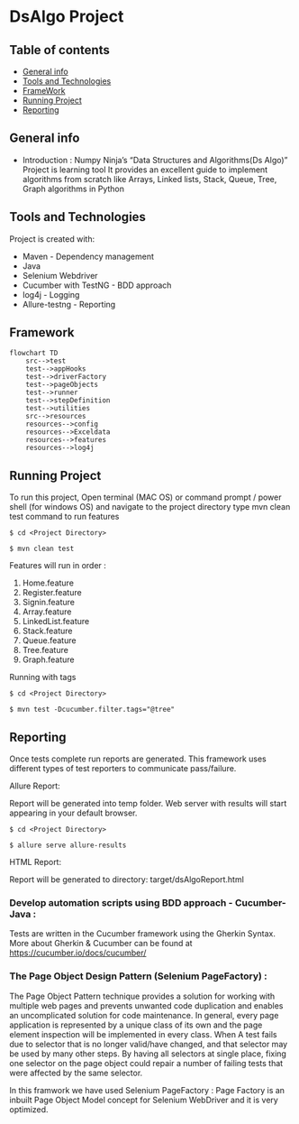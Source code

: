 
# DsAlgo Project

## Table of contents
* [General info](#general-info)
* [Tools and Technologies](#tools-and-technologies)
* [FrameWork](#framework)
* [Running Project](#running-project)
* [Reporting](#reporting)


## General info
* Introduction : Numpy Ninja’s “Data Structures and Algorithms(Ds Algo)” Project is learning tool It provides an excellent guide to implement algorithms from scratch like Arrays, Linked lists, Stack, Queue, Tree, Graph algorithms in Python

## Tools and Technologies
Project is created with:
* Maven - Dependency management
* Java
* Selenium Webdriver
* Cucumber with TestNG - BDD approach
* log4j - Logging
* Allure-testng - Reporting

## Framework
```mermaid
flowchart TD
    src-->test
    test-->appHooks
    test-->driverFactory
    test-->pageObjects
    test-->runner
    test-->stepDefinition
    test-->utilities
    src-->resources
    resources-->config
    resources-->Exceldata
    resources-->features
    resources-->log4j
```
## Running Project
To run this project, 
Open terminal (MAC OS) or command prompt / power shell (for windows OS) and navigate to the project directory type mvn clean test command to run features
```
$ cd <Project Directory>

$ mvn clean test
```
Features will run in order :
1. Home.feature
2. Register.feature
3. Signin.feature
4. Array.feature
5. LinkedList.feature
6. Stack.feature
7. Queue.feature
8. Tree.feature
9. Graph.feature

Running with tags
```
$ cd <Project Directory>

$ mvn test -Dcucumber.filter.tags="@tree"
```
## Reporting

Once tests complete run reports are generated. This framework uses different types of test reporters to communicate pass/failure.

Allure Report: 

Report will be generated into temp folder. Web server with results will start appearing in your default browser. 

```
$ cd <Project Directory>

$ allure serve allure-results
```
HTML Report: 

Report will be generated tо directory: target/dsAlgoReport.html


### Develop automation scripts using BDD approach - Cucumber-Java :

Tests are written in the Cucumber framework using the Gherkin Syntax. More about Gherkin & Cucumber can be found at https://cucumber.io/docs/cucumber/ 

### The Page Object Design Pattern (Selenium PageFactory) :

The Page Object Pattern technique provides a solution for working with multiple web pages and prevents unwanted code duplication and enables an uncomplicated solution for code maintenance. In general, every page application is represented by a unique class of its own and the page element inspection will be implemented in every class. When A test fails due to selector that is no longer valid/have changed, and that selector may be used by many other steps. By having all selectors at single place, fixing one selector on the page object could repair a number of failing tests that were affected by the same selector.

In this framwork we have used Selenium PageFactory : Page Factory is an inbuilt Page Object Model concept for Selenium WebDriver and it is very optimized. 
